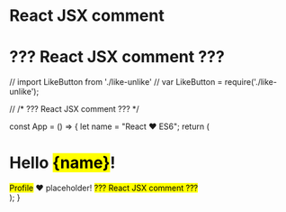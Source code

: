 # React JSX comment   



# ??? React JSX comment ???

// import LikeButton from './like-unlike'
// var LikeButton = require('./like-unlike');



// /*<LikeButton /> ??? React JSX comment ??? */




const App = () => {
    let name = "React ❤ ES6";
    return (
        <div>
            <p>
                <h1>
                    Hello <mark>{name}</mark>!
                </h1>
            </p>
            <span>
                <mark>Profile</mark> ❤ placeholder!
            </span>
            <mark>??? React JSX comment ???</mark>
        </div>
    );
}










